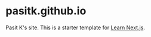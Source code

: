 # pasitk.github.io
Pasit K's site.
This is a starter template for [Learn Next.js](https://nextjs.org/learn).

